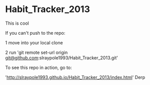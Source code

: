 Habit_Tracker_2013
==================

This is cool

If you can't push to the repo:

1 move into your local clone

2 run 'git remote set-url origin git@github.com:slraypole1993/Habit_Tracker_2013.git'


To see this repo in action, go to:

'http://slraypole1993.github.io/Habit_Tracker_2013/index.html'
Derp
